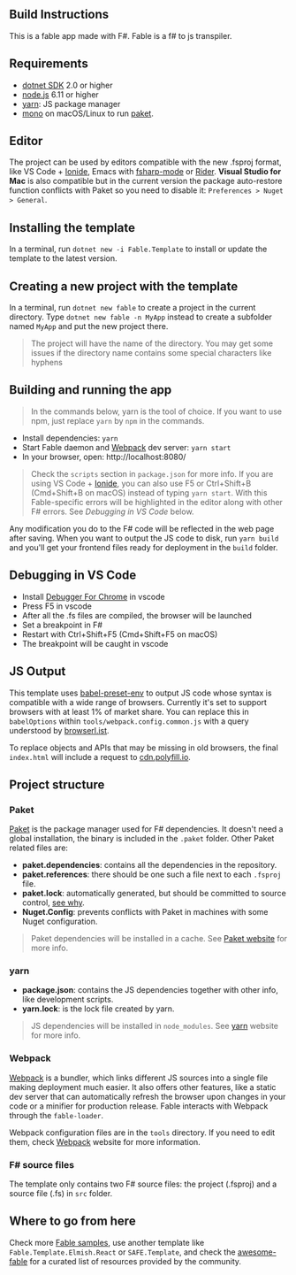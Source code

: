 ## Build Instructions
This is a fable app made with F#. Fable is a f# to js transpiler.

## Requirements

* [dotnet SDK](https://www.microsoft.com/net/download/core) 2.0 or higher
* [node.js](https://nodejs.org) 6.11 or higher
* [yarn](https://yarnpkg.com): JS package manager
* [mono](http://www.mono-project.com/) on macOS/Linux to run [paket](https://fsprojects.github.io/Paket/).

## Editor

The project can be used by editors compatible with the new .fsproj format, like VS Code + [Ionide](http://ionide.io/), Emacs with [fsharp-mode](https://github.com/fsharp/emacs-fsharp-mode) or [Rider](https://www.jetbrains.com/rider/). **Visual Studio for Mac** is also compatible but in the current version the package auto-restore function conflicts with Paket so you need to disable it: `Preferences > Nuget > General`.

## Installing the template

In a terminal, run `dotnet new -i Fable.Template` to install or update the template to the latest version.

## Creating a new project with the template

In a terminal, run `dotnet new fable` to create a project in the current directory. Type `dotnet new fable -n MyApp` instead to create a subfolder named `MyApp` and put the new project there.

> The project will have the name of the directory. You may get some issues if the directory name contains some special characters like hyphens

## Building and running the app

> In the commands below, yarn is the tool of choice. If you want to use npm, just replace `yarn` by `npm` in the commands.

* Install dependencies: `yarn`
* Start Fable daemon and [Webpack](https://webpack.js.org/) dev server: `yarn start`
* In your browser, open: http://localhost:8080/

> Check the `scripts` section in `package.json` for more info. If you are using VS Code + [Ionide](http://ionide.io/), you can also use F5 or Ctrl+Shift+B (Cmd+Shift+B on macOS) instead of typing `yarn start`. With this Fable-specific errors will be highlighted in the editor along with other F# errors. See _Debugging in VS Code_ below.

Any modification you do to the F# code will be reflected in the web page after saving. When you want to output the JS code to disk, run `yarn build` and you'll get your frontend files ready for deployment in the `build` folder.

## Debugging in VS Code

* Install [Debugger For Chrome](https://marketplace.visualstudio.com/items?itemName=msjsdiag.debugger-for-chrome) in vscode
* Press F5 in vscode
* After all the .fs files are compiled, the browser will be launched
* Set a breakpoint in F#
* Restart with Ctrl+Shift+F5 (Cmd+Shift+F5 on macOS)
* The breakpoint will be caught in vscode

## JS Output

This template uses [babel-preset-env](http://babeljs.io/env) to output JS code whose syntax is compatible with a wide range of browsers. Currently it's set to support browsers with at least 1% of market share. You can replace this in `babelOptions` within `tools/webpack.config.common.js` with a query understood by [browserl.ist](http://browserl.ist/?q=%3E+1%25).

To replace objects and APIs that may be missing in old browsers, the final `index.html` will include a request to [cdn.polyfill.io](https://polyfill.io/v2/docs/).

## Project structure

### Paket

[Paket](https://fsprojects.github.io/Paket/) is the package manager used for F# dependencies. It doesn't need a global installation, the binary is included in the `.paket` folder. Other Paket related files are:

- **paket.dependencies**: contains all the dependencies in the repository.
- **paket.references**: there should be one such a file next to each `.fsproj` file.
- **paket.lock**: automatically generated, but should be committed to source control, [see why](https://fsprojects.github.io/Paket/faq.html#Why-should-I-commit-the-lock-file).
- **Nuget.Config**: prevents conflicts with Paket in machines with some Nuget configuration.

> Paket dependencies will be installed in a cache. See [Paket website](https://fsprojects.github.io/Paket/) for more info.

### yarn

- **package.json**: contains the JS dependencies together with other info, like development scripts.
- **yarn.lock**: is the lock file created by yarn.

> JS dependencies will be installed in `node_modules`. See [yarn](https://yarnpkg.com) website for more info.

### Webpack

[Webpack](https://webpack.js.org) is a bundler, which links different JS sources into a single file making deployment much easier. It also offers other features, like a static dev server that can automatically refresh the browser upon changes in your code or a minifier for production release. Fable interacts with Webpack through the `fable-loader`.

Webpack configuration files are in the `tools` directory. If you need to edit them, check [Webpack](https://webpack.js.org) website for more information.

### F# source files

The template only contains two F# source files: the project (.fsproj) and a source file (.fs) in `src` folder.

## Where to go from here

Check more [Fable samples](https://github.com/fable-compiler/samples-browser), use another template like `Fable.Template.Elmish.React` or `SAFE.Template`, and check the [awesome-fable](https://github.com/kunjee17/awesome-fable#-awesome-fable) for a curated list of resources provided by the community.
